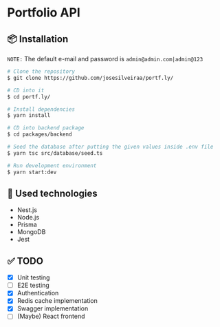 # Portfolio API

## 📦 Installation

`NOTE:` The default e-mail and password is `admin@admin.com|admin@123`

```bash
# Clone the repository
$ git clone https://github.com/josesilveiraa/portf.ly/

# CD into it
$ cd portf.ly/

# Install dependencies
$ yarn install

# CD into backend package
$ cd packages/backend

# Seed the database after putting the given values inside .env file
$ yarn tsc src/database/seed.ts

# Run development environment
$ yarn start:dev
```

## 🚀 Used technologies
- Nest.js
- Node.js
- Prisma
- MongoDB
- Jest

## ✅ TODO
- [X] Unit testing
- [ ] E2E testing
- [X] Authentication
- [X] Redis cache implementation
- [X] Swagger implementation
- [ ] (Maybe) React frontend